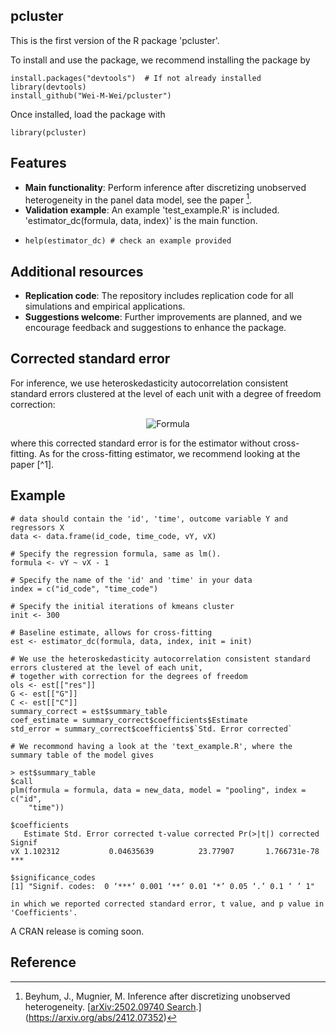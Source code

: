 ## pcluster

This is the first version of the R package 'pcluster'. 

To install and use the package, we recommend installing the package by
```{r }
install.packages("devtools")  # If not already installed
library(devtools)
install_github("Wei-M-Wei/pcluster")
```
Once installed, load the package with
```{r }
library(pcluster)
```

## Features
- **Main functionality**: Perform inference after discretizing unobserved heterogeneity in the panel data model, see the paper [^1].
- **Validation example**: An example 'test_example.R' is included. 'estimator_dc(formula, data, index)' is the main function.
- ```{r }
  help(estimator_dc) # check an example provided
  ```

## Additional resources
- **Replication code**: The repository includes replication code for all simulations and empirical applications.
- **Suggestions welcome**: Further improvements are planned, and we encourage feedback and suggestions to enhance the package.

## Corrected standard error
For inference, we use  heteroskedasticity autocorrelation consistent standard errors clustered at the level of each unit with a degree of freedom correction:

<p align="center">
  <img src="CodeCogsEqn.png" alt="Formula" />
</p>
where this corrected standard error is for the estimator without cross-fitting. As for the cross-fitting estimator, we recommend looking at the paper [^1].

## Example
```{r }
# data should contain the 'id', 'time', outcome variable Y and regressors X
data <- data.frame(id_code, time_code, vY, vX)

# Specify the regression formula, same as lm().
formula <- vY ~ vX - 1

# Specify the name of the 'id' and 'time' in your data
index = c("id_code", "time_code")

# Specify the initial iterations of kmeans cluster
init <- 300

# Baseline estimate, allows for cross-fitting
est <- estimator_dc(formula, data, index, init = init)

# We use the heteroskedasticity autocorrelation consistent standard errors clustered at the level of each unit,
# together with correction for the degrees of freedom
ols <- est[["res"]]
G <- est[["G"]]
C <- est[["C"]]
summary_correct = est$summary_table
coef_estimate = summary_correct$coefficients$Estimate
std_error = summary_correct$coefficients$`Std. Error corrected`

# We recommond having a look at the 'text_example.R', where the summary table of the model gives

> est$summary_table
$call
plm(formula = formula, data = new_data, model = "pooling", index = c("id", 
    "time"))

$coefficients
   Estimate Std. Error corrected t-value corrected Pr(>|t|) corrected Signif
vX 1.102312           0.04635639          23.77907       1.766731e-78    ***

$significance_codes
[1] "Signif. codes:  0 ‘***’ 0.001 ‘**’ 0.01 ‘*’ 0.05 ‘.’ 0.1 ‘ ’ 1"

in which we reported corrected standard error, t value, and p value in 'Coefficients'.

```
A CRAN release is coming soon.

## Reference
[^1]: Beyhum, J., Mugnier, M. Inference after discretizing unobserved heterogeneity. [[arXiv:2502.09740
Search](https://arxiv.org/abs/2502.09740).](https://arxiv.org/abs/2412.07352)
